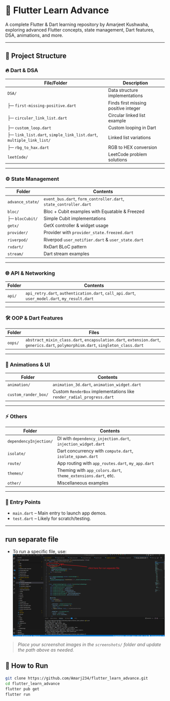 # 🚀 Flutter Learn Advance

A complete Flutter & Dart learning repository by Amarjeet Kushwaha, exploring advanced Flutter concepts, state management, Dart features, DSA, animations, and more.

---

## 📂 Project Structure

### 🔥 Dart & DSA
| File/Folder                  | Description                       |
|------------------------------|-----------------------------------|
| `DSA/`                       | Data structure implementations   |
| ├─ `first-missing-positive.dart`   | Finds first missing positive integer |
| ├─ `circuler_link_list.dart`       | Circular linked list example   |
| ├─ `custom_loop.dart`              | Custom looping in Dart         |
| ├─ `link_list.dart`, `simple_link_list.dart`, `multiple_link_list/` | Linked list variations |
| ├─ `rbg_to_hax.dart`               | RGB to HEX conversion          |
| `leetCode/`                  | LeetCode problem solutions       |

---

### ⚙️ State Management
| Folder              | Contents                                  |
|----------------------|------------------------------------------|
| `advance_state/`     | `event_bus.dart`, `form_controller.dart`, `state_controller.dart` |
| `bloc/`              | Bloc + Cubit examples with Equatable & Freezed |
| ├─ `blocCubit/`      | Simple Cubit implementations             |
| `getx/`              | GetX controller & widget usage           |
| `provider/`          | Provider with `provider_state.freezed.dart` |
| `riverpod/`          | Riverpod `user_notifier.dart` & `user_state.dart` |
| `rxdart/`            | RxDart BLoC pattern                      |
| `stream/`            | Dart stream examples                    |

---

### 🌐 API & Networking
| Folder | Contents                     |
|--------|------------------------------|
| `api/` | `api_retry.dart`, `authentication.dart`, `call_api.dart`, `user_model.dart`, `my_result.dart` |

---

### 🛠 OOP & Dart Features
| Folder | Files                        |
|--------|------------------------------|
| `oops/`| `abstract_mixin_class.dart`, `encapsulation.dart`, `extension.dart`, `generics.dart`, `polymorphism.dart`, `singleton_class.dart` |

---

### 🎨 Animations & UI
| Folder              | Contents                           |
|----------------------|-----------------------------------|
| `animation/`          | `animation_3d.dart`, `animation_widget.dart` |
| `custom_rander_box/`  | Custom `RenderBox` implementations like `render_radial_progress.dart` |

---

### ⚡ Others
| Folder              | Contents                           |
|----------------------|-----------------------------------|
| `dependencyInjection/` | DI with `dependency_injection.dart`, `injection_widget.dart` |
| `isolate/`             | Dart concurrency with `compute.dart`, `isolate_spawn.dart` |
| `route/`               | App routing with `app_routes.dart`, `my_app.dart` |
| `themes/`              | Theming with `app_colors.dart`, `theme_extensions.dart`, etc. |
| `other/`               | Miscellaneous examples           |

---

### 🚀 Entry Points
- `main.dart` – Main entry to launch app demos.
- `test.dart` – Likely for scratch/testing.

---

## run separate file
- To run a specific file, use:
![App Screenshot](https://raw.githubusercontent.com/Amarj234/flutter_learn_advance/refs/heads/main/screenshorts/Screenshot_2025-07-08_165856.png)

> _Place your screenshot images in the `screenshots/` folder and update the path above as needed._



## 🚀 How to Run

```bash
git clone https://github.com/Amarj234/flutter_learn_advance.git
cd flutter_learn_advance
flutter pub get
flutter run
